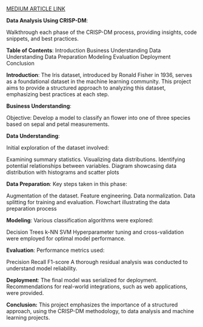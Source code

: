 [MEDIUM ARTICLE LINK]([https://medium.com/@saipraneethk181200/applying-crisp-dm-to-the-flower-species-dataset-88e648663ca9])


**Data Analysis Using CRISP-DM**:

Walkthrough each phase of the CRISP-DM process, providing insights, code snippets, and best practices.

**Table of Contents**:
Introduction
Business Understanding
Data Understanding
Data Preparation
Modeling
Evaluation
Deployment
Conclusion

**Introduction**:
The Iris dataset, introduced by Ronald Fisher in 1936, serves as a foundational dataset in the machine learning community. This project aims to provide a structured approach to analyzing this dataset, emphasizing best practices at each step.

**Business Understanding**:

Objective:
Develop a model to classify an flower into one of three species based on sepal and petal measurements.

**Data Understanding**:

Initial exploration of the dataset involved:

Examining summary statistics.
Visualizing data distributions.
Identifying potential relationships between variables.
Diagram showcasing data distribution with histograms and scatter plots

**Data Preparation**:
Key steps taken in this phase:

Augmentation of the dataset.
Feature engineering.
Data normalization.
Data splitting for training and evaluation.
Flowchart illustrating the data preparation process

**Modeling**:
Various classification algorithms were explored:

Decision Trees
k-NN
SVM
Hyperparameter tuning and cross-validation were employed for optimal model performance.

**Evaluation**:
Performance metrics used:

Precision
Recall
F1-score
A thorough residual analysis was conducted to understand model reliability.

**Deployment**:
The final model was serialized for deployment. Recommendations for real-world integrations, such as web applications, were provided.

**Conclusion:**
This project emphasizes the importance of a structured approach, using the CRISP-DM methodology, to data analysis and machine learning projects.
